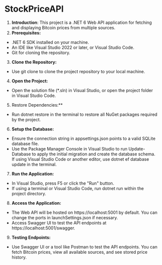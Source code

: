 # StockPriceAPI
1. **Introduction**:
This project is a .NET 6 Web API application for fetching and displaying Bitcoin prices from multiple sources.
2. **Prerequisites:**
- .NET 6 SDK installed on your machine.
- An IDE like Visual Studio 2022 or later, or Visual Studio Code.
- Git for cloning the repository.
3. **Clone the Repository:**
- Use git clone <repository-url> to clone the project repository to your local machine.
4. **Open the Project:**
- Open the solution file (*.sln) in Visual Studio, or open the project folder in Visual Studio Code.
5. Restore Dependencies:**
- Run dotnet restore in the terminal to restore all NuGet packages required by the project.
6. **Setup the Database:**
- Ensure the connection string in appsettings.json points to a valid SQLite database file.
- Use the Package Manager Console in Visual Studio to run Update-Database to apply the initial migration and create the database schema. If using Visual Studio Code or another editor, use dotnet ef database update in the terminal.
7. **Run the Application:**
- In Visual Studio, press F5 or click the "Run" button.
- If using a terminal or Visual Studio Code, run dotnet run within the project directory.
8. **Access the Application:**
- The Web API will be hosted on https://localhost:5001 by default. You can change the ports in launchSettings.json if necessary.
- Access Swagger UI to test the API endpoints at https://localhost:5001/swagger.
9. **Testing Endpoints:**
- Use Swagger UI or a tool like Postman to test the API endpoints. You can fetch Bitcoin prices, view all available sources, and see stored price history.
